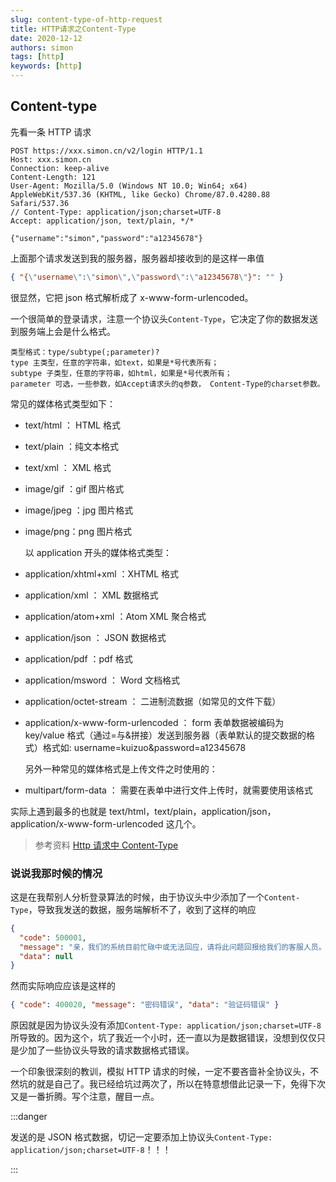 ```yaml
---
slug: content-type-of-http-request
title: HTTP请求之Content-Type
date: 2020-12-12
authors: simon
tags: [http]
keywords: [http]
---
```


<!-- truncate -->

## Content-type

先看一条 HTTP 请求

```http
POST https://xxx.simon.cn/v2/login HTTP/1.1
Host: xxx.simon.cn
Connection: keep-alive
Content-Length: 121
User-Agent: Mozilla/5.0 (Windows NT 10.0; Win64; x64) AppleWebKit/537.36 (KHTML, like Gecko) Chrome/87.0.4280.88 Safari/537.36
// Content-Type: application/json;charset=UTF-8
Accept: application/json, text/plain, */*

{"username":"simon","password":"a12345678"}
```

上面那个请求发送到我的服务器，服务器却接收到的是这样一串值

```json
{ "{\"username\":\"simon\",\"password\":\"a12345678\"}": "" }
```

很显然，它把 json 格式解析成了 x-www-form-urlencoded。

一个很简单的登录请求，注意一个协议头`Content-Type`，它决定了你的数据发送到服务端上会是什么格式。

```
类型格式：type/subtype(;parameter)?
type 主类型，任意的字符串，如text，如果是*号代表所有；
subtype 子类型，任意的字符串，如html，如果是*号代表所有；
parameter 可选，一些参数，如Accept请求头的q参数， Content-Type的charset参数。
```

常见的媒体格式类型如下：

- text/html ： HTML 格式

- text/plain ：纯文本格式

- text/xml ： XML 格式

- image/gif ：gif 图片格式

- image/jpeg ：jpg 图片格式

- image/png：png 图片格式

  以 application 开头的媒体格式类型：

- application/xhtml+xml ：XHTML 格式

- application/xml ： XML 数据格式

- application/atom+xml ：Atom XML 聚合格式

- application/json ： JSON 数据格式

- application/pdf ：pdf 格式

- application/msword ： Word 文档格式

- application/octet-stream ： 二进制流数据（如常见的文件下载）

- application/x-www-form-urlencoded ： form 表单数据被编码为 key/value 格式（通过=与&拼接）发送到服务器（表单默认的提交数据的格式）格式如: username=kuizuo&password=a12345678

  另外一种常见的媒体格式是上传文件之时使用的：

- multipart/form-data ： 需要在表单中进行文件上传时，就需要使用该格式

实际上遇到最多的也就是 text/html，text/plain，application/json，application/x-www-form-urlencoded 这几个。

> 参考资料 [Http 请求中 Content-Type](https://www.cnblogs.com/klb561/p/10090540.html)

### 说说我那时候的情况

这是在我帮别人分析登录算法的时候，由于协议头中少添加了一个`Content-Type`，导致我发送的数据，服务端解析不了，收到了这样的响应

```json
{
  "code": 500001,
  "message": "亲，我们的系统目前忙碌中或无法回应，请将此问题回报给我们的客服人员。 错误代碼(68523)",
  "data": null
}
```

然而实际响应应该是这样的

```json
{ "code": 400020, "message": "密码错误", "data": "验证码错误" }
```

原因就是因为协议头没有添加`Content-Type: application/json;charset=UTF-8`所导致的。因为这个，坑了我近一个小时，还一直以为是数据错误，没想到仅仅只是少加了一些协议头导致的请求数据格式错误。

一个印象很深刻的教训，模拟 HTTP 请求的时候，一定不要吝啬补全协议头，不然坑的就是自己了。我已经给坑过两次了，所以在特意想借此记录一下，免得下次又是一番折腾。写个注意，醒目一点。

:::danger

发送的是 JSON 格式数据，切记一定要添加上协议头`Content-Type: application/json;charset=UTF-8`！！！

:::
